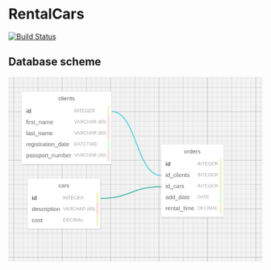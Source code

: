 # RentalCars
[![Build Status](https://travis-ci.com/rostislavborovyk/RentalCars.svg?token=N6skgBAyq7zSBt2UqUss&branch=master)](https://travis-ci.com/rostislavborovyk/RentalCars)
## Database scheme
![](img/db_scheme.png)